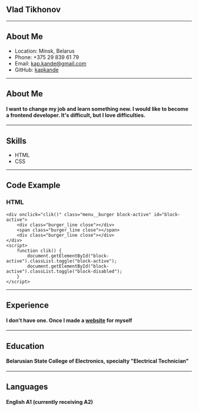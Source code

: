 ## Vlad Tikhonov ##
---
## About Me ##
- Location: Minsk, Belarus
- Phone: +375 29 839 61 79
- Email: kap.kande@gmail.com
- GitHub: [kapkande](https://github.com/kapkande)
---
## About Me ##
#### I want to change my job and learn something new. I would like to become a frontend developer. It's difficult, but I love difficulties.
---
## Skills ##
- HTML
- CSS 
---
## Code Example ##
### HTML ###
    <div onclick="clik()" class="menu__burger block-active" id="block-active">
        <div class="burger_line close"></div>
        <span class="burger_line close"></span>
        <div class="burger_line close"></div>
    </div>
    <script>
        function clik() {
            document.getElementById("block-active").classList.toggle("block-active");
            document.getElementById("block-active").classList.toggle("block-disabled");
        }
    </script>
---
## Experience ## 
#### I don't have one. Once I made a [website](https://kapkande.github.io/3005/) for myself

---
## Education ##
#### Belarusian State College of Electronics, specialty "Electrical Technician"
---
## Languages  ##
#### English A1 (currently receiving A2)
